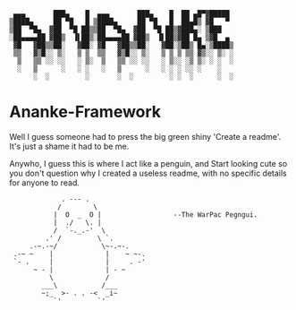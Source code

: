 ```
 ▄▄▄       ███▄    █  ▄▄▄       ███▄    █  ██ ▄█▀▓█████ 
▒████▄     ██ ▀█   █ ▒████▄     ██ ▀█   █  ██▄█▒ ▓█   ▀ 
▒██  ▀█▄  ▓██  ▀█ ██▒▒██  ▀█▄  ▓██  ▀█ ██▒▓███▄░ ▒███   
░██▄▄▄▄██ ▓██▒  ▐▌██▒░██▄▄▄▄██ ▓██▒  ▐▌██▒▓██ █▄ ▒▓█  ▄ 
 ▓█   ▓██▒▒██░   ▓██░ ▓█   ▓██▒▒██░   ▓██░▒██▒ █▄░▒████▒
 ▒▒   ▓▒█░░ ▒░   ▒ ▒  ▒▒   ▓▒█░░ ▒░   ▒ ▒ ▒ ▒▒ ▓▒░░ ▒░ ░
  ▒   ▒▒ ░░ ░░   ░ ▒░  ▒   ▒▒ ░░ ░░   ░ ▒░░ ░▒ ▒░ ░ ░  ░
  ░   ▒      ░   ░ ░   ░   ▒      ░   ░ ░ ░ ░░ ░    ░   
      ░  ░         ░       ░  ░         ░ ░  ░      ░  ░
```
Ananke-Framework
=======

Well I guess someone had to press the big green shiny 'Create a readme'.
  It's just a shame it had to be me.
  
Anywho, I guess this is where I act like a penguin, and Start looking cute
so you don't question why I created a useless readme, with no specific 
details for anyone to read.

```
             . --- .
            /        \
           |  O  _  O |                  --The WarPac Pegngui.
           |  ./   \. |
           /  `-._.-'  \
         .' /         \ `.
     .-~.-~/           \~-.~-.
 .-~ ~    |             |    ~ ~-.
 `- .     |             |     . -'
      ~ - |             | - ~
          \             /
        ___\           /___
        ~;_  >- . . -<  _i~
           `'         `'
           
```
